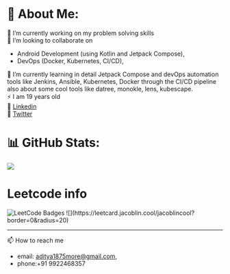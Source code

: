 # 💫 About Me:
🔭 I’m currently working on my problem solving skills <br>
🤝 I’m looking to collaborate on
  * Android Development (using Kotlin and Jetpack Compose), <br>
  * DevOps (Docker, Kubernetes, CI/CD),<br>

🌱 I’m currently learning in detail Jetpack Compose and devOps automation tools like Jenkins, Ansible, Kubernetes, Docker through the CI/CD pipeline also about some cool tools like datree, monokle, lens, kubescape.   
⚡ I am 19 years old   
🚀 [Linkedin](https://linkedin.com/in/adityamore2005)   
💫 [Twitter](https://x.com/Adityaastwt)

# 📊 GitHub Stats:
![](https://github-readme-stats.vercel.app/api?username=Dev-Aditya-More&theme=dark&hide_border=false&include_all_commits=false&count_private=false)<br/>

# Leetcode info

<img src="https://leetcode-badge-showcase.vercel.app/api?username={aditya1875more}&theme={github-dark}" alt="LeetCode Badges"/>
![](https://leetcard.jacoblin.cool/jacoblincool?border=0&radius=20)

---
📫 How to reach me
- email: aditya1875more@gmail.com,
- phone:+91 9922468357

